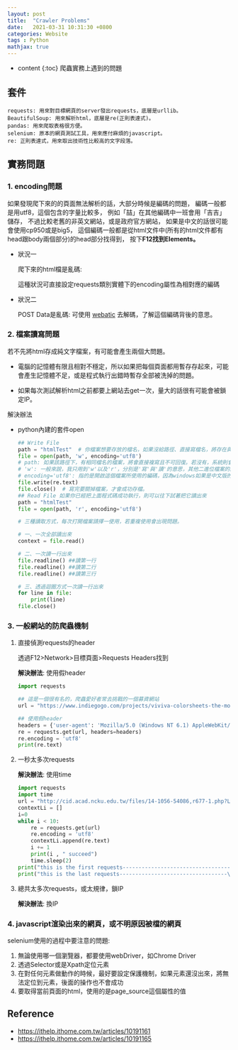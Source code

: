 ```yaml
---
layout: post
title:  "Crawler Problems"
date:   2021-03-31 10:31:30 +0800
categories: Website
tags : Python
mathjax: true
---
```

* content 
{:toc}
爬蟲實務上遇到的問題




## 套件

	requests: 用來對目標網頁的server發出requests，底層是urllib。
	BeautifulSoup: 用來解析html，底層是re(正則表達式)。
	pandas: 用來爬取表格很方便。
	selenium: 原本的網頁測試工具，用來應付麻煩的javascript。
	re: 正則表達式，用來取出技術性比較高的文字段落。

## 實務問題

### 1. encoding問題
如果發現爬下來的的頁面無法解析的話，大部分時候是編碼的問題，
編碼一般都是用utf8，這個包含的字量比較多，
例如「喆」在其他編碼中一班會用「吉吉」儲存，
不過比較老舊的非英文網站，或是政府官方網站，
如果是中文的話很可能會使用cp950或是big5，
這個編碼一般都是從html文件中(所有的html文件都有head跟body兩個部分)的head部分找得到，
按下**F12找到Elements。**

* 狀況一
  
	爬下來的html檔是亂碼: 
  		
	這種狀況可直接設定requests類別實體下的encoding屬性為相對應的編碼

* 狀況二

  POST Data是亂碼: 
  可使用 [webatic](https://www.webatic.com/url-convertor)
  去解碼，了解這個編碼背後的意思。	

### 2. 檔案讀寫問題
若不先將html存成純文字檔案，有可能會產生兩個大問題。

* 電腦的記憶體有限且相對不穩定，所以如果把每個頁面都用暫存存起來，可能會產生記憶體不足，或是程式執行出錯時暫存全部被洗掉的問題。

* 如果每次測試解析html之前都要上網站去get一次，量大的話很有可能會被鎖定IP。

解決辦法
* python內建的套件open

  ```python
  ## Write File
  path = "htmlTest"  # 你檔案想要存放的檔名，如果沒給路徑、直接寫檔名，將存在與你現在所執行的python檔同一個資料夾中
  file = open(path, 'w', encoding='utf8')
  # path: 如果該路徑下，有相同檔名的檔案，將會直接複寫且不可回復。若沒有，系統則會自動幫你開一個新檔案
  # 'w': 一般來說，我只用到'w'以及'r'，分別是'寫'與'讀'的意思，其他二進位檔案的讀寫方式，各位有興趣可以自行去研究。如果要讀檔案，直接把'w'改成'r'即可。
  # encoding='utf8': 指的是開啟這個檔案所使用的編碼，因為windows如果是中文版的，預設打開編碼是cp950(滿討厭的)，所以在寫入檔案的時候，最好用utf8編碼，裡面的字才不會跑掉。
  file.write(re.text)
  file.close()  # 寫完要關掉檔案，才會成功存檔。
  ## Read File 如果你已經把上面程式碼成功執行，則可以往下試著把它讀出來
  path = "htmlTest"  
  file = open(path, 'r', encoding='utf8')
  
  # 三種讀取方式，每次打開檔案請擇一使用，若重複使用會出現問題。
  
  # 一、一次全部讀出來
  context = file.read()
  
  # 二、一次讀一行出來
  file.readline() ##讀第一行
  file.readline() ##讀第二行
  file.readline() ##讀第三行
  
  # 三、透過迴圈方式一次讀一行出來
  for line in file:
      print(line)
  file.close()
  ```

### 3. 一般網站的防爬蟲機制
1. 直接偵測requests的header
   
   透過F12>Network>目標頁面>Requests Headers找到
   
    **解決辦法**: 使用假header
    ```python
    import requests
	
    ## 這是一個很有名的，爬蟲愛好者常去挑戰的一個募資網站
	url = "https://www.indiegogo.com/projects/viviva-colorsheets-the-most-portable-watercolors-painting-travel--4#/"
	
    ## 使用假header
	headers = {'user-agent': 'Mozilla/5.0 (Windows NT 6.1) AppleWebKit/537.36 (KHTML, like Gecko) Chrome/52.0.2743.116 Safari/537.36'}
	re = requests.get(url, headers=headers)
	re.encoding = 'utf8'
	print(re.text)
    ```

2.  一秒太多次requests

	**解決辦法**: 使用time
	```python
	import requests
	import time
	url = "http://cid.acad.ncku.edu.tw/files/14-1056-54086,r677-1.php?Lang=zh-tw"
	contextLi = []
	i=0
	while i < 10:
	    re = requests.get(url)
	    re.encoding = 'utf8'
	    contextLi.append(re.text)
	    i += 1
	    print(i , " succeed")
	    time.sleep(2)
	print("this is the first requests----------------------------------\n", contextLi[0])
	print("this is the last requests----------------------------------\n",contextLi[-1])
 	```

3. 總共太多次requests，或太規律，鎖IP

   **解決辦法**: 換IP
	
### 4.  javascript渲染出來的網頁，或不明原因被檔的網頁

selenium使用的過程中要注意的問題:

1. 無論使用哪一個瀏覽器，都要使用webDriver，如Chrome Driver
2. 透過Selector或是Xpath定位元素
3. 在對任何元素做動作的時候，最好要設定保護機制，如果元素還沒出來，將無法定位到元素，後面的操作也不會成功
4. 要取得當前頁面的html，使用的是page_source這個屬性的值


## Reference
* https://ithelp.ithome.com.tw/articles/10191161
* https://ithelp.ithome.com.tw/articles/10191165
